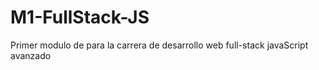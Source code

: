 # M1-FullStack-JS
Primer modulo de para la carrera de desarrollo web full-stack javaScript avanzado
